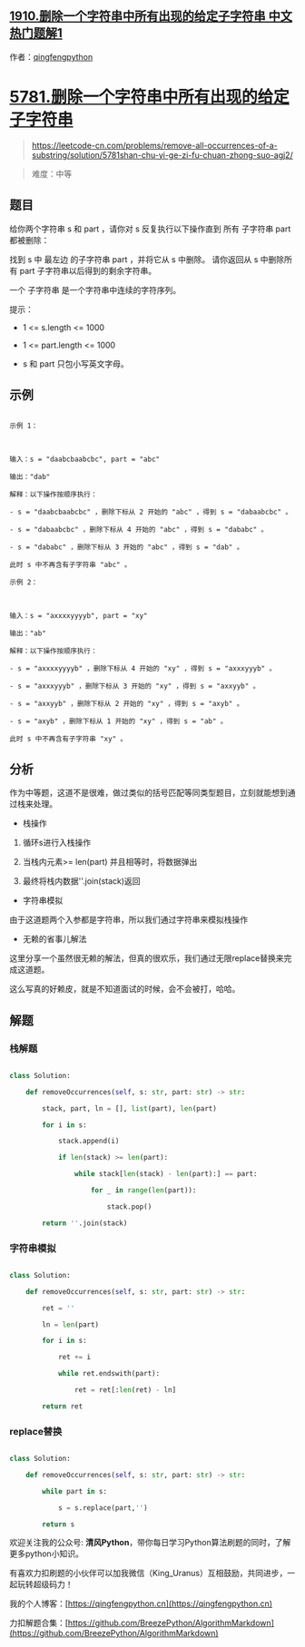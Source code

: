 ## [1910.删除一个字符串中所有出现的给定子字符串 中文热门题解1](https://leetcode.cn/problems/remove-all-occurrences-of-a-substring/solutions/100000/5781shan-chu-yi-ge-zi-fu-chuan-zhong-suo-agj2)

作者：[qingfengpython](https://leetcode.cn/u/qingfengpython)
# [5781.删除一个字符串中所有出现的给定子字符串](https://leetcode-cn.com/problems/remove-all-occurrences-of-a-substring/solution/5781shan-chu-yi-ge-zi-fu-chuan-zhong-suo-agj2/)

> https://leetcode-cn.com/problems/remove-all-occurrences-of-a-substring/solution/5781shan-chu-yi-ge-zi-fu-chuan-zhong-suo-agj2/
>
> 难度：中等

## 题目

给你两个字符串 s 和 part ，请你对 s 反复执行以下操作直到 所有 子字符串 part 都被删除：

找到 s 中 最左边 的子字符串 part ，并将它从 s 中删除。 请你返回从 s 中删除所有 part 子字符串以后得到的剩余字符串。

一个 子字符串 是一个字符串中连续的字符序列。

提示：

- 1 <= s.length <= 1000
- 1 <= part.length <= 1000
- s 和 part 只包小写英文字母。

## 示例

```
示例 1：

输入：s = "daabcbaabcbc", part = "abc"
输出："dab"
解释：以下操作按顺序执行：
- s = "daabcbaabcbc" ，删除下标从 2 开始的 "abc" ，得到 s = "dabaabcbc" 。
- s = "dabaabcbc" ，删除下标从 4 开始的 "abc" ，得到 s = "dababc" 。
- s = "dababc" ，删除下标从 3 开始的 "abc" ，得到 s = "dab" 。
此时 s 中不再含有子字符串 "abc" 。
示例 2：

输入：s = "axxxxyyyyb", part = "xy"
输出："ab"
解释：以下操作按顺序执行：
- s = "axxxxyyyyb" ，删除下标从 4 开始的 "xy" ，得到 s = "axxxyyyb" 。
- s = "axxxyyyb" ，删除下标从 3 开始的 "xy" ，得到 s = "axxyyb" 。
- s = "axxyyb" ，删除下标从 2 开始的 "xy" ，得到 s = "axyb" 。
- s = "axyb" ，删除下标从 1 开始的 "xy" ，得到 s = "ab" 。
此时 s 中不再含有子字符串 "xy" 。
```

## 分析
作为中等题，这道不是很难，做过类似的括号匹配等同类型题目，立刻就能想到通过栈来处理。
-  栈操作
1. 循环s进行入栈操作
2. 当栈内元素>= len(part) 并且相等时，将数据弹出
3. 最终将栈内数据''.join(stack)返回

- 字符串模拟
由于这道题两个入参都是字符串，所以我们通过字符串来模拟栈操作

- 无赖的省事儿解法
这里分享一个虽然很无赖的解法，但真的很欢乐，我们通过无限replace替换来完成这道题。
这么写真的好赖皮，就是不知道面试的时候，会不会被打，哈哈。

## 解题
### 栈解题
```python
class Solution:
    def removeOccurrences(self, s: str, part: str) -> str:
        stack, part, ln = [], list(part), len(part)
        for i in s:
            stack.append(i)
            if len(stack) >= len(part):
                while stack[len(stack) - len(part):] == part:
                    for _ in range(len(part)):
                        stack.pop()
        return ''.join(stack)
```
### 字符串模拟
```python
class Solution:
    def removeOccurrences(self, s: str, part: str) -> str:
        ret = ''
        ln = len(part)
        for i in s:
            ret += i
            while ret.endswith(part):
                ret = ret[:len(ret) - ln]
        return ret
```

### replace替换
```python
class Solution:
    def removeOccurrences(self, s: str, part: str) -> str:
        while part in s:
            s = s.replace(part,'')
        return s
```


欢迎关注我的公众号: **清风Python**，带你每日学习Python算法刷题的同时，了解更多python小知识。

有喜欢力扣刷题的小伙伴可以加我微信（King_Uranus）互相鼓励，共同进步，一起玩转超级码力！

我的个人博客：[https://qingfengpython.cn](https://qingfengpython.cn)

力扣解题合集：[https://github.com/BreezePython/AlgorithmMarkdown](https://github.com/BreezePython/AlgorithmMarkdown)
